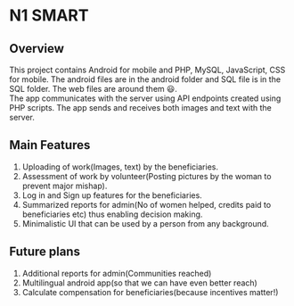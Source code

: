 # N1 SMART

## Overview
This project contains Android for  mobile and PHP, MySQL, JavaScript, CSS for mobile. The android files are in the android folder and SQL file is in the SQL folder. The web files are around them :smiley:.
<br>
The app communicates with the server using API endpoints created using PHP scripts. The app sends and receives both images and text with the server.
<br>

## Main Features
1. Uploading of work(Images, text) by the beneficiaries. 
2. Assessment of work by volunteer(Posting pictures by the woman to prevent major mishap).
3. Log in and Sign up features for the beneficiaries.
4. Summarized reports for admin(No of women helped, credits paid to beneficiaries etc) thus enabling decision making.
5. Minimalistic UI that can be used by a person from any background.

## Future plans
1. Additional reports for admin(Communities reached)
2. Multilingual android app(so that we can have even better reach)
3. Calculate compensation for beneficiaries(because incentives matter!)

